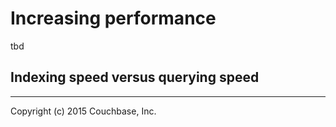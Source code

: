 # Increasing performance

tbd

## Indexing speed versus querying speed

---

Copyright (c) 2015 Couchbase, Inc.
